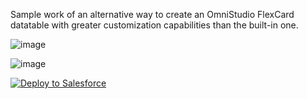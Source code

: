 Sample work of an alternative way to create an OmniStudio FlexCard datatable with greater customization capabilities than the built-in one.

![image](https://github.com/user-attachments/assets/2e86c830-c470-441e-9282-eb6c7fcff062)

![image](https://github.com/user-attachments/assets/99e99294-760a-46e0-aff0-10f3edc0d3da)



<a href="https://githubsfdeploy.herokuapp.com/?owner=patricklrl24&repo=enhanced-flexcard-datatable&ref=master">
  <img alt="Deploy to Salesforce"
       src="https://raw.githubusercontent.com/afawcett/githubsfdeploy/master/deploy.png">
</a>
